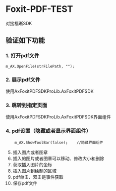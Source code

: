 # Foxit-PDF-TEST
对接福晰SDK

## 验证如下功能
### 1. 打开pdf文件

```
m_AX.OpenFile(strFilePath, "");
```

### 2. 展示pdf文件

使用AxFoxitPDFSDKProLib.AxFoxitPDFSDK

### 3. 跳转到指定页面

使用AxFoxitPDFSDKProLib.AxFoxitPDFSDK界面组件

### 4. pdf设置（隐藏或者显示界面组件）

```
    m_AX.ShowToolBar(false);    //隐藏界面组件
```
5. 插入图片或者图章
6. 插入的图片或者图章可以移动、修改大小和删除
7. 获取插入图片的坐标
8. 插入图片到绘制的区域
9. pdf单击、双击是事件获取
10. 保存pdf文件

